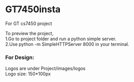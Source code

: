 # GT7450insta
For GT cs7450 project

To preview the project,  
1.Go to project folder and run a python simple server.  
2.Use python -m SimpleHTTPServer 8000 in your terminal.

### For Design:

Logos are under Project/images/logos  
Logo size: 150*100px
